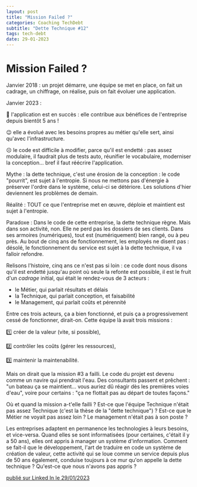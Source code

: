 ```yaml
---
layout: post
title: "Mission Failed ?"
categories: Coaching TechDebt
subtitle: "Dette Technique #12"
tags: tech-debt
date: 29-01-2023
---
```

# Mission Failed ?

Janvier 2018 : un projet démarre, une équipe se met en place, on fait un cadrage, un chiffrage, on réalise, puis on fait évoluer une application.

Janvier 2023 :

🙂 l'application est en succès : elle contribue aux bénéfices de l'entreprise depuis bientôt 5 ans !
<!--more-->

😉 elle a évolué avec les besoins propres au métier qu'elle sert, ainsi qu'avec l'infrastructure. 

☹️  le code est difficile à modifier, parce qu'il est endetté : pas assez modulaire, il faudrait plus de tests auto, réunifier le vocabulaire, moderniser la conception… bref il faut réécrire l'application.


Mythe : la dette technique, c'est une érosion de la conception : le code "pourrit", est sujet à l'entropie. Si nous ne mettons pas d'énergie à préserver l'ordre dans le système, celui-ci se détériore. Les solutions d'hier deviennent les problèmes de demain. 

Réalité : TOUT ce que l'entreprise met en œuvre, déploie et maintient est sujet à l'entropie.

Paradoxe : Dans le code de cette entreprise, la dette technique règne. Mais dans son activité, non. Elle ne perd pas les dossiers de ses clients. Dans ses armoires (numériques), tout est (numériquement) bien rangé, ou à peu près. Au bout de cinq ans de fonctionnement, les employés ne disent pas : désolé, le fonctionnement du service est sujet à la dette technique, il va falloir refondre.

Relisons l'histoire, cinq ans ce n'est pas si loin : ce code dont nous disons qu'il est endetté jusqu'au point où seule la refonte est possible, il est le fruit d'un *cadrage* initial, qui était le rendez-vous de 3 acteurs :

- le Métier, qui parlait résultats et délais
- la Technique, qui parlait conception, et faisabilité
- le Management, qui parlait coûts et pérennité

Entre ces trois acteurs, ça a bien fonctionné, et puis ça a progressivement cessé de fonctionner, dirait-on. Cette équipe là avait trois missions :

1️⃣  créer de la valeur (vite, si possible), 

2️⃣  contrôler les coûts (gérer les ressources), 

3️⃣  maintenir la maintenabilité. 

Mais on dirait que la mission #3 a failli. Le code du projet est devenu comme un navire qui prendrait l'eau. Des consultants passent et prêchent : "un bateau ça se maintient… vous auriez dû réagir dès les premières voies d'eau", voire pour certains : "ça ne flottait pas au départ de toutes façons."

Où et quand la mission a-t'elle failli ? Est-ce que l'équipe Technique n'était pas assez Technique (c'est la thèse de la "dette technique") ? Est-ce que le Métier ne voyait pas assez loin ? Le management n'était pas à son poste ?

Les entreprises adaptent en permanence les technologies à leurs besoins, et vice-versa. Quand elles se sont informatisées (pour certaines, c'était il y a 50 ans), elles ont appris à manager un système d'information. Comment se fait-il que le développement, l'art de traduire en code un système de création de valeur, cette activité qui se loue comme un service depuis plus de 50 ans également, conduise toujours à ce mur qu'on appelle la dette technique ? Qu'est-ce que nous n'avons pas appris ?

[publié sur Linked In le 29/01/2023](https://www.linkedin.com/posts/christophe-thibaut-35b4657_janvier-2018-un-projet-d%C3%A9marre-une-%C3%A9quipe-activity-7026507935962787841-Jq0C?utm_source=share&utm_medium=member_desktop)

